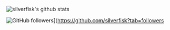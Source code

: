 <!--
### Hi there 👋


**silverfisk/silverfisk** is a ✨ _special_ ✨ repository because its `README.md` (this file) appears on your GitHub profile.

Here are some ideas to get you started:

- 🔭 I’m currently working on ...
- 🌱 I’m currently learning ...
- 👯 I’m looking to collaborate on ...
- 🤔 I’m looking for help with ...
- 💬 Ask me about ...
- 📫 How to reach me: ...
- 😄 Pronouns: ...
- ⚡ Fun fact: ...
-->


![silverfisk's github stats](https://github-readme-stats.vercel.app/api?username=silverfisk&show_icons=true)

![GitHub followers](https://img.shields.io/github/followers/silverfisk.svg?style=social&label=Follow&maxAge=2592000)](https://github.com/silverfisk?tab=followers
